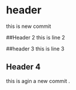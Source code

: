 # header
this is new commit

##Header 2
this is line 2

##header 3
this is line 3

## Header 4
this is agin a new commit .
